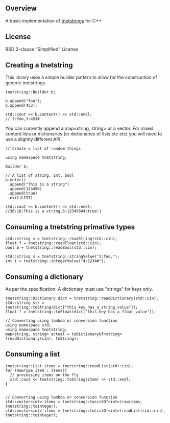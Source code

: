 ## Overview

A basic implementation of [tnetstrings](http://tnetstrings.org/) for C++

## License

BSD 2-clause "Simplified" License

## Creating a tnetstring

This library uses a simple builder pattern to allow for the construction
of generic tnetstrings.

```
tnetstring::Builder b;

b.append("foo");
b.append(453);

std::cout << b.content() << std::endl;
// 3:foo,3:453#

```

You can currently append a map<string, string> or a vector<string>. For
mixed content lists or dictionaries (or dictionaries of lists etc etc)
you will need to use a slightly different API.

```
// Create a list of random things

using namespace tnetstring;

Builder b;

// A list of string, int, bool
b.enter()
 .append("This is a string")
 .append(123456)
 .append(true)
 .exit(LIST)

std::cout << b.content() << std::endl;
//36:16:This is a string,6:123456#4:true!]

```

## Consuming a tnetstring primative types

```
std::string s = tnetstring::readString(std::cin);
float f = tnetstring::readFloat(std::cin);
bool b = tnetstring::readBool(std::cin);

std::string s = tnetstring::stringValue("3:foo,");
int i = tnetstring::integerValue("4:1234#");

```

## Consuming a dictionary

As per the specification:  A dictionary must use "strings" for keys only.

```
tnetstring::Dictionary dict = tnetstring::readDictionary(std::cin);
std::string str =  tnetstring::toString(dict["this_key_has_a_string_value"]);
float f = tnetstring::toFloat(dict["this_key_has_a_float_value"]);

// Converting using lambda or conversion function
using namespace std;
using namespace tnetstring;
map<string, string> actual = toDictionaryOf<string>(readDictionary(cin), toString);

```


## Consuming a list

```
tnetstring::List items = tnetstring::readList(std::cin);
for (RawType item : items){
  // processing items on the fly
  std::cout << tnetstring::toString(item) << std::endl;
}


// Converting using lambda or conversion function
std::vector<int> items = tnetstring::toListOf<int>(rawitems, tnetstring::toInteger);
std::vector<int> items = tnetstring::toListOf<int>(readList(std::cin), tnetstring::toInteger);

```







